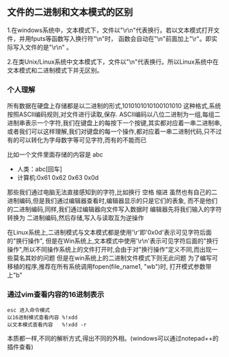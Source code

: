 ## 文件的二进制和文本模式的区别

1.在windows系统中，文本模式下，文件以"\r\n"代表换行。若以文本模式打开文件，并用fputs等函数写入换行符"\n"时，
   函数会自动在"\n"前面加上"\r"。即实际写入文件的是"\r\n" 。

2.在类Unix/Linux系统中文本模式下，文件以"\n"代表换行。所以Linux系统中在文本模式和二进制模式下并无区别。

### 个人理解

所有数据在硬盘上存储都是以二进制的形式,1010101010100101010 这种格式,系统按照ASCII编码规则,对文件进行读取,保存.
ASCII编码以八位二进制为一组,每组二进制串表示一个字符,我们在键盘上的每按下一个按键,其实都对应着一串二进制串,
或者我们可以这样理解,我们对键盘的每一个操作,都对应着一串二进制代码,只不过有的可以转化为字母数字等可见字符,而有的不能而已

比如一个文件里面存储的内容是 abc

 - 人类：abc[回车]
 - 计算机:0x61 0x62 0x63 0x0d

那些我们通过电脑无法直接感知到的字符,比如换行 空格 缩进 虽然也有自己的二进制编码,但是我们通过编辑器查看时,编辑器显示的只是它们的表象,
而不是他们的二进制编码,同样,我们通过编辑器向文件写入数据时 编辑器先将我们输入的字符转换为 二进制编码,然后存储,写入与读取互为逆操作

在Linux系统上,二进制模式与文本模式都是使用'\r'即'0x0d'表示可见字符后面的"换行操作",
但是在Win系统上,文本模式中使用'\r\n'表示可见字符后面的"换行操作",所以不同操作系统上的文件打开时,会由于对"换行操作"定义不同,而出现一些莫名其妙的问题
但是在win系统上的二进制文件模式下则无此问题
为了编写可移植的程序,推荐在所有系统调用fopen(file_name1, "wb")时, 打开模式参数带上"b"


### 通过vim查看内容的16进制表示

    esc 进入命令模式
    以16进制模式查看内容 %!xdd
    以文本模式查看内容   %!xdd -r

本质都一样,不同的解析方式,得出不同的外相。(windows可以通过notepad++的插件查看)

   


